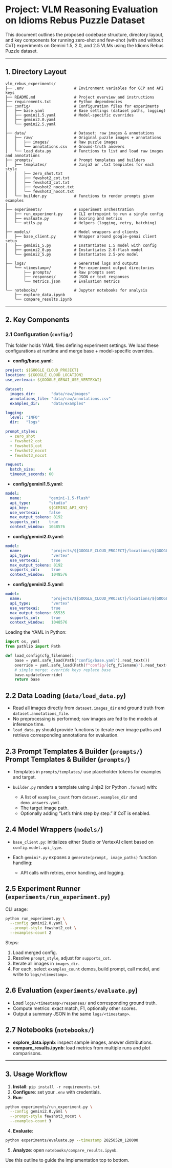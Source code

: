 # Project: VLM Reasoning Evaluation on Idioms Rebus Puzzle Dataset

This document outlines the proposed codebase structure, directory layout, and key components for running zero-shot and few-shot (with and without CoT) experiments on Gemini 1.5, 2.0, and 2.5 VLMs using the Idioms Rebus Puzzle dataset.

---

## 1. Directory Layout

```
vlm_rebus_experiments/
├── .env                      # Environment variables for GCP and API keys
├── README.md                 # Project overview and instructions
├── requirements.txt          # Python dependencies
├── config/                   # Configuration files for experiments
│   ├── base.yaml             # Base settings (dataset paths, logging)
│   ├── gemini1.5.yaml        # Model-specific overrides
│   ├── gemini2.0.yaml
│   └── gemini2.5.yaml
│
├── data/                     # Dataset: raw images & annotations
│   ├── raw/                  # Original puzzle images + annotations
│   │   ├── images/           # Raw puzzle images
│   │   └── annotations.csv   # Ground-truth answers
│   └── load_data.py          # Functions to list and load raw images and annotations
├── prompts/                  # Prompt templates and builders
│   ├── templates/            # Jinja2 or .txt templates for each style
│   │   ├── zero_shot.txt
│   │   ├── fewshot2_cot.txt
│   │   ├── fewshot3_cot.txt
│   │   ├── fewshot2_nocot.txt
│   │   └── fewshot3_nocot.txt
│   └── builder.py            # Functions to render prompts given examples
│
├── experiments/              # Experiment orchestration
│   ├── run_experiment.py     # CLI entrypoint to run a single config
│   ├── evaluate.py           # Scoring and metrics
│   └── utils.py              # Helpers (logging, retry, batching)
│
├── models/                   # Model wrappers and clients
│   ├── base_client.py        # Wrapper around google-genai client setup
│   ├── gemini1_5.py          # Instantiates 1.5 model with config
│   ├── gemini2_0.py          # Instantiates 2.0-flash model
│   └── gemini2_5.py          # Instantiates 2.5-pro model
│
├── logs/                     # Generated logs and outputs
│   └── <timestamp>/          # Per-experiment output directories
│       ├── prompts/          # Raw prompts sent
│       ├── responses/        # JSON or text responses
│       └── metrics.json      # Evaluation metrics
│
└── notebooks/                # Jupyter notebooks for analysis
    ├── explore_data.ipynb
    └── compare_results.ipynb
```

---

## 2. Key Components

### 2.1 Configuration (`config/`)

This folder holds YAML files defining experiment settings. We load these configurations at runtime and merge base + model-specific overrides.

* **config/base.yaml**:

```yaml
project: ${GOOGLE_CLOUD_PROJECT}
location: ${GOOGLE_CLOUD_LOCATION}
use_vertexai: ${GOOGLE_GENAI_USE_VERTEXAI}

dataset:
  images_dir:       "data/raw/images"
  annotations_file: "data/raw/annotations.csv"
  examples_dir:     "data/examples"

logging:
  level: "INFO"
  dir:   "logs"

prompt_styles:
  - zero_shot
  - fewshot2_cot
  - fewshot3_cot
  - fewshot2_nocot
  - fewshot3_nocot

request:
  batch_size:      4
  timeout_seconds: 60
```

* **config/gemini1.5.yaml**:

```yaml
model:
  name:            "gemini-1.5-flash"
  api_type:        "studio"
  api_key:         ${GEMINI_API_KEY}
  use_vertexai:    false
  max_output_tokens: 8192
  supports_cot:    true
  context_window:  1048576
```

* **config/gemini2.0.yaml**:

```yaml
model:
  name:             "projects/${GOOGLE_CLOUD_PROJECT}/locations/${GOOGLE_CLOUD_LOCATION}/publishers/google/models/gemini-2.0-flash-001"
  api_type:         "vertex"
  use_vertexai:     true
  max_output_tokens: 8192
  supports_cot:     true
  context_window:   1048576
```

* **config/gemini2.5.yaml**:

```yaml
model:
  name:             "projects/${GOOGLE_CLOUD_PROJECT}/locations/${GOOGLE_CLOUD_LOCATION}/publishers/google/models/gemini-2.5-flash-preview-04-17"
  api_type:         "vertex"
  use_vertexai:     true
  max_output_tokens: 65535
  supports_cot:     true
  context_window:   1048576
```

Loading the YAML in Python:

```python
import os, yaml
from pathlib import Path

def load_config(cfg_filename):
    base = yaml.safe_load(Path("config/base.yaml").read_text())
    override = yaml.safe_load(Path(f"config/{cfg_filename}").read_text())
    # simple merge: override keys replace base
    base.update(override)
    return base
```

## 2.2 Data Loading (`data/load_data.py`)

* Read all images directly from `dataset.images_dir` and ground truth from `dataset.annotations_file`.
* No preprocessing is performed; raw images are fed to the models at inference time.
* `load_data.py` should provide functions to iterate over image paths and retrieve corresponding annotations for evaluation.

## 2.3 Prompt Templates & Builder (`prompts/`) Prompt Templates & Builder (`prompts/`)

* Templates in `prompts/templates/` use placeholder tokens for examples and target.
* `builder.py` renders a template using Jinja2 (or Python `.format`) with:

  * A list of `examples_count` from `dataset.examples_dir` and `demo_answers.yaml`.
  * The target image path.
  * Optionally adding “Let’s think step by step.” if CoT is enabled.

## 2.4 Model Wrappers (`models/`)

* `base_client.py`: initializes either Studio or VertexAI client based on `config.model.api_type`.
* Each `gemini*.py` exposes a `generate(prompt, image_paths)` function handling:

  * API calls with retries, error handling, and logging.

## 2.5 Experiment Runner (`experiments/run_experiment.py`)

CLI usage:

```bash
python run_experiment.py \
  --config gemini2.0.yaml \
  --prompt-style fewshot2_cot \
  --examples-count 2
```

Steps:

1. Load merged config.
2. Resolve `prompt_style`, adjust for `supports_cot`.
3. Iterate all images in `images_dir`.
4. For each, select `examples_count` demos, build prompt, call model, and write to `logs/<timestamp>`.

## 2.6 Evaluation (`experiments/evaluate.py`)

* Load `logs/<timestamp>/responses/` and corresponding ground truth.
* Compute metrics: exact match, F1, optionally other scores.
* Output a summary JSON in the same `logs/<timestamp>`.

## 2.7 Notebooks (`notebooks/`)

* **explore\_data.ipynb**: inspect sample images, answer distributions.
* **compare\_results.ipynb**: load metrics from multiple runs and plot comparisons.

---

## 3. Usage Workflow

1. **Install**: `pip install -r requirements.txt`
2. **Configure**: set your `.env` with credentials.
3. **Run**:

```bash
python experiments/run_experiment.py \
  --config gemini2.0.yaml \
  --prompt-style fewshot3_nocot \
  --examples-count 3
```

4. **Evaluate**:

```bash
python experiments/evaluate.py --timestamp 20250520_120000
```

5. **Analyze**: open `notebooks/compare_results.ipynb`.

Use this outline to guide the implementation top to bottom.

